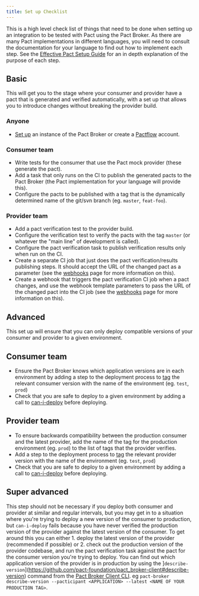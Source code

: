 ```yaml
---
title: Set up Checklist
---
```


This is a high level check list of things that need to be done when setting up an integration to be tested with Pact using the Pact Broker. As there are many Pact implementations in different languages, you will need to consult the documentation for your language to find out how to implement each step. See the [Effective Pact Setup Guide](/pact_nirvana) for an in depth explanation of the purpose of each step.

## Basic

This will get you to the stage where your consumer and provider have a pact that is generated and verified automatically, with a set up that allows you to introduce changes without breaking the provider build.

### Anyone

* [Set up](https://github.com/pact-foundation/pact_broker#for-reals) an instance of the Pact Broker or create a [Pactflow](https://pactflow.io/pricing/?utm_source=ossdocs&utm_campaign=pact_broker_set_up_checklist) account.

### Consumer team

* Write tests for the consumer that use the Pact mock provider \(these generate the pact\).
* Add a task that only runs on the CI to publish the generated pacts to the Pact Broker \(the Pact implementation for your language will provide this\).
* Configure the pacts to be published with a tag that is the dynamically determined name of the git/svn branch \(eg. `master`, `feat-foo`\).

### Provider team

* Add a pact verification test to the provider build.
* Configure the verification test to verify the pacts with the tag `master` \(or whatever the "main line" of development is called\).
* Configure the pact verification task to publish verification results only when run on the CI.
* Create a separate CI job that just does the pact verification/results publishing steps. It should accept the URL of the changed pact as a parameter \(see the [webhooks](/pact_broker/webhooks/) page for more information on this\).
* Create a webhook that triggers the pact verification CI job when a pact changes, and use the webhook template parameters to pass the URL of the changed pact into the CI job \(see the [webhooks](/pact_broker/webhooks/) page for more information on this\).

## Advanced

This set up will ensure that you can only deploy compatible versions of your consumer and provider to a given environment.

## Consumer team

* Ensure the Pact Broker knows which application versions are in each environment by adding a step to the deployment process to [tag](/pact_broker/tags#after-deploying-to-an-environment) the relevant consumer version with the name of the environment \(eg. `test`, `prod`\)
* Check that you are safe to deploy to a given environment by adding a call to [can-i-deploy](/pact_broker/can_i_deploy) before deploying.

## Provider team

* To ensure backwards compatibility between the production consumer and the latest provider, add the name of the tag for the production environment \(eg. `prod`\) to the list of tags that the provider verifies.
* Add a step to the deployment process to [tag](/pact_broker/tags#after-deploying-to-an-environment) the relevant provider version with the name of the environment \(eg. `test`, `prod`\)
* Check that you are safe to deploy to a given environment by adding a call to [can-i-deploy](/pact_broker/can_i_deploy) before deploying.

## Super advanced

This step should not be necessary if you deploy both consumer and provider at similar and regular intervals, but you may get in to a situation where you're trying to deploy a new version of the consumer to production, but `can-i-deploy` fails because you have never verified the production version of the provider against the latest version of the consumer. To get around this you can either 1. deploy the latest version of the provider \(recommended if possible\) or 2. check out the production version of the provider codebase, and run the pact verification task against the pact for the consumer version you're trying to deploy. You can find out which application version of the provider is in production by using the ]`describe-version`](https://github.com/pact-foundation/pact_broker-client#describe-version) command from the [Pact Broker Client CLI](pact_broker/pact_broker_client_cli). eg `pact-broker describe-version --pacticipant <APPLICATION> --latest <NAME OF YOUR PRODUCTION TAG>`.
